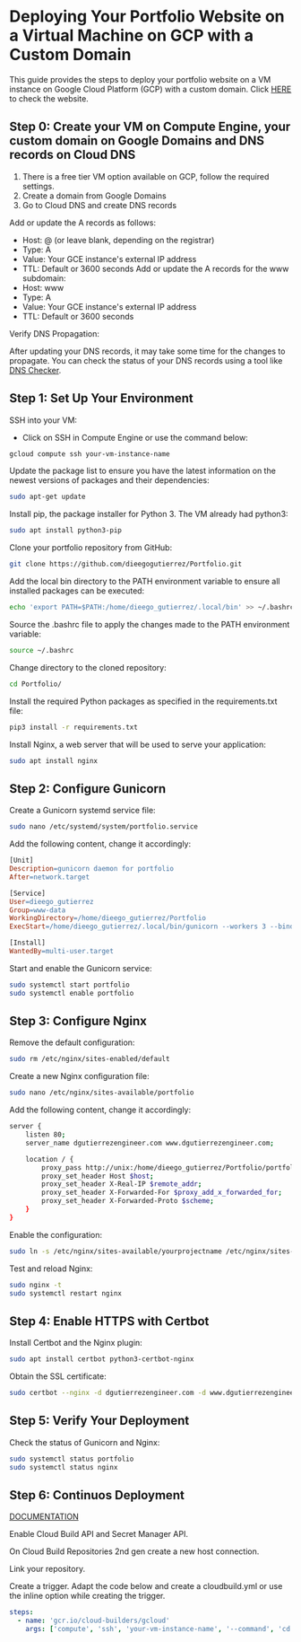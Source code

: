 # Deploying Your Portfolio Website on a Virtual Machine on GCP with a Custom Domain

This guide provides the steps to deploy your portfolio website on a VM instance on Google Cloud Platform (GCP) with a custom domain.
Click [HERE](https://dgutierrezengineer.com) to check the website.

## Step 0: Create your VM on Compute Engine, your custom domain on Google Domains and DNS records on Cloud DNS

1. There is a free tier VM option available on GCP, follow the required settings.
2. Create a domain from Google Domains
3. Go to Cloud DNS and create DNS records

Add or update the A records as follows:
- Host: @ (or leave blank, depending on the registrar)
- Type: A
- Value: Your GCE instance's external IP address
- TTL: Default or 3600 seconds
Add or update the A records for the www subdomain:
- Host: www
- Type: A
- Value: Your GCE instance's external IP address
- TTL: Default or 3600 seconds

Verify DNS Propagation:

After updating your DNS records, it may take some time for the changes to propagate. You can check the status of your DNS records using a tool like [DNS Checker](https://dnschecker.org/).

## Step 1: Set Up Your Environment

SSH into your VM:
- Click on SSH in Compute Engine or use the command below:
```bash
gcloud compute ssh your-vm-instance-name
```
Update the package list to ensure you have the latest information on the newest versions of packages and their dependencies:
```bash
sudo apt-get update
```
Install pip, the package installer for Python 3. The VM already had python3:
```bash
sudo apt install python3-pip
```
Clone your portfolio repository from GitHub:
```bash
git clone https://github.com/dieegogutierrez/Portfolio.git
```
Add the local bin directory to the PATH environment variable to ensure all installed packages can be executed:
```bash
echo 'export PATH=$PATH:/home/dieego_gutierrez/.local/bin' >> ~/.bashrc
```
Source the .bashrc file to apply the changes made to the PATH environment variable:
```bash
source ~/.bashrc
```
Change directory to the cloned repository:
```bash
cd Portfolio/
```
Install the required Python packages as specified in the requirements.txt file:
```bash
pip3 install -r requirements.txt
```
Install Nginx, a web server that will be used to serve your application:
```bash
sudo apt install nginx
```

## Step 2: Configure Gunicorn

Create a Gunicorn systemd service file:
```bash
sudo nano /etc/systemd/system/portfolio.service
```
Add the following content, change it accordingly:
```makefile
[Unit]
Description=gunicorn daemon for portfolio
After=network.target

[Service]
User=dieego_gutierrez
Group=www-data
WorkingDirectory=/home/dieego_gutierrez/Portfolio
ExecStart=/home/dieego_gutierrez/.local/bin/gunicorn --workers 3 --bind unix:/home/dieego_gutierrez/Portfolio/portfolio.sock run:app

[Install]
WantedBy=multi-user.target
```
Start and enable the Gunicorn service:
```bash
sudo systemctl start portfolio
sudo systemctl enable portfolio
```

## Step 3: Configure Nginx

Remove the default configuration:
```bash
sudo rm /etc/nginx/sites-enabled/default
```
Create a new Nginx configuration file:
```bash
sudo nano /etc/nginx/sites-available/portfolio
```
Add the following content, change it accordingly:
```bash
server {
    listen 80;
    server_name dgutierrezengineer.com www.dgutierrezengineer.com;

    location / {
        proxy_pass http://unix:/home/dieego_gutierrez/Portfolio/portfolio.sock;
        proxy_set_header Host $host;
        proxy_set_header X-Real-IP $remote_addr;
        proxy_set_header X-Forwarded-For $proxy_add_x_forwarded_for;
        proxy_set_header X-Forwarded-Proto $scheme;
    }
}
```
Enable the configuration:
```bash
sudo ln -s /etc/nginx/sites-available/yourprojectname /etc/nginx/sites-enabled
```
Test and reload Nginx:
```bash
sudo nginx -t
sudo systemctl restart nginx
```

## Step 4: Enable HTTPS with Certbot

Install Certbot and the Nginx plugin:
```bash
sudo apt install certbot python3-certbot-nginx
```
Obtain the SSL certificate:
```bash
sudo certbot --nginx -d dgutierrezengineer.com -d www.dgutierrezengineer.com
```

## Step 5: Verify Your Deployment

Check the status of Gunicorn and Nginx:
```bash
sudo systemctl status portfolio
sudo systemctl status nginx
```

## Step 6: Continuos Deployment

[DOCUMENTATION](https://cloud.google.com/build/docs/automating-builds/github/connect-repo-github#console)

Enable Cloud Build API and Secret Manager API.

On Cloud Build Repositories 2nd gen create a new host connection.

Link your repository.

Create a trigger.
Adapt the code below and create a cloudbuild.yml or use the inline option while creating the trigger.
```yml
steps:
  - name: 'gcr.io/cloud-builders/gcloud'
    args: ['compute', 'ssh', 'your-vm-instance-name', '--command', 'cd /home/your_username/Portfolio && git pull origin main && sudo systemctl restart portfolio']
```